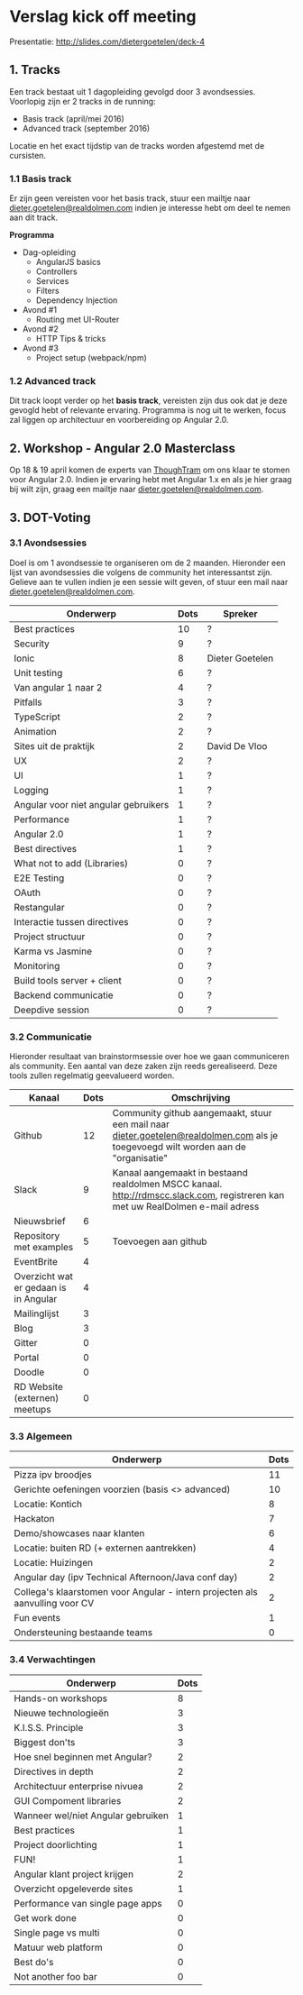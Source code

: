 # Verslag kick off meeting
Presentatie: http://slides.com/dietergoetelen/deck-4

## 1. Tracks
Een track bestaat uit 1 dagopleiding gevolgd door 3 avondsessies. Voorlopig zijn er 2 tracks in de running:
- Basis track (april/mei 2016)
- Advanced track (september 2016)

Locatie en het exact tijdstip van de tracks worden afgestemd met de cursisten. 

### 1.1 Basis track
Er zijn geen vereisten voor het basis track, stuur een mailtje naar dieter.goetelen@realdolmen.com indien je interesse hebt om deel te nemen aan dit track.

**Programma**
- Dag-opleiding
    - AngularJS basics
    - Controllers
    - Services
    - Filters
    - Dependency Injection
- Avond #1
    - Routing met UI-Router
- Avond #2
    - HTTP Tips & tricks
- Avond #3
    - Project setup (webpack/npm)

### 1.2 Advanced track
Dit track loopt verder op het **basis track**, vereisten zijn dus ook dat je deze gevogld hebt of relevante ervaring. Programma is nog uit te werken, focus zal liggen op architectuur en voorbereiding op Angular 2.0.

## 2. Workshop - Angular 2.0 Masterclass
Op 18 & 19 april komen de experts van [ThoughTram](http://thoughtram.io/) om ons klaar te stomen voor Angular 2.0.
Indien je ervaring hebt met Angular 1.x en als je hier graag bij wilt zijn, graag een mailtje naar dieter.goetelen@realdolmen.com.

## 3. DOT-Voting

### 3.1 Avondsessies
Doel is om 1 avondsessie te organiseren om de 2 maanden. Hieronder een lijst van avondsessies die volgens de community het interessantst zijn. Gelieve aan te vullen indien je een sessie wilt geven, of stuur een mail naar dieter.goetelen@realdolmen.com.

| Onderwerp              | Dots | Spreker  |
|------------------------| ---- | -------- |
| Best practices         | 10   | ?        |
| Security               | 9    | ?        |
| Ionic                  | 8    | Dieter Goetelen |
| Unit testing           | 6    | ?        |
| Van angular 1 naar 2   | 4    | ?        |
| Pitfalls               | 3    | ?        |
| TypeScript             | 2    | ?        |
| Animation              | 2    | ?        |
| Sites uit de praktijk  | 2    | David De Vloo |
| UX                     | 2    | ?        |
| UI                     | 1    | ?        |
| Logging                | 1    | ?        |
| Angular voor niet angular gebruikers | 1 | ? |
| Performance            | 1    | ?        |
| Angular 2.0            | 1    | ?        |
| Best directives        | 1    | ?        |
| What not to add (Libraries) | 0 | ? |
| E2E Testing | 0 | ? |
| OAuth | 0 | ? |
| Restangular | 0 | ? |
| Interactie tussen directives | 0 | ? |
| Project structuur | 0 | ? |
| Karma vs Jasmine | 0 | ? |
| Monitoring | 0 | ? |
| Build tools server + client | 0 | ? |
| Backend communicatie | 0 | ? |
| Deepdive session | 0 | ? |

### 3.2 Communicatie
Hieronder resultaat van brainstormsessie over hoe we gaan communiceren als community. Een aantal van deze zaken zijn reeds gerealiseerd. Deze tools zullen regelmatig geevalueerd worden.

| Kanaal | Dots | Omschrijving |
| ------ | ---- | ------------ |
| Github | 12 | Community github aangemaakt, stuur een mail naar dieter.goetelen@realdolmen.com als je toegevoegd wilt worden aan de "organisatie" |
| Slack | 9 | Kanaal aangemaakt in bestaand realdolmen MSCC kanaal. http://rdmscc.slack.com, registreren kan met uw RealDolmen e-mail adress |
| Nieuwsbrief | 6 | |
| Repository met examples | 5 | Toevoegen aan github |
| EventBrite | 4 | |
| Overzicht wat er gedaan is in Angular | 4 | |
| Mailinglijst | 3 | |
| Blog | 3 | |
| Gitter | 0 | |
| Portal | 0 | |
| Doodle | 0 | |
| RD Website (externen) meetups | 0 | |

### 3.3 Algemeen
| Onderwerp | Dots | 
| --------- | ---- | 
| Pizza ipv broodjes | 11 | 
| Gerichte oefeningen voorzien (basis <> advanced) | 10 | 
| Locatie: Kontich | 8 | 
| Hackaton | 7 | 
| Demo/showcases naar klanten | 6 | 
| Locatie: buiten RD (+ externen aantrekken) | 4 | 
| Locatie: Huizingen | 2 | 
| Angular day (ipv Technical Afternoon/Java conf day) | 2 | 
| Collega's klaarstomen voor Angular - intern projecten als aanvulling voor CV | 2 | 
| Fun events | 1 | 
| Ondersteuning bestaande teams | 0 | 

### 3.4 Verwachtingen
| Onderwerp | Dots |
| --------- | ---- |
| Hands-on workshops | 8 |
| Nieuwe technologieën | 3 |
| K.I.S.S. Principle | 3 |
| Biggest don'ts | 3 |
| Hoe snel beginnen met Angular? | 2 |
| Directives in depth | 2 |
| Architectuur enterprise nivuea | 2 | 
| GUI Compoment libraries | 2 | 
| Wanneer wel/niet Angular gebruiken | 1 |
| Best practices | 1 |
| Project doorlichting | 1 |
| FUN! | 1 |
| Angular klant project krijgen | 2 |
| Overzicht opgeleverde sites | 1 |
| Performance van single page apps | 0 |
| Get work done | 0 |
| Single page vs multi | 0 |
| Matuur web platform | 0 |
| Best do's | 0 |
| Not another foo bar | 0 |